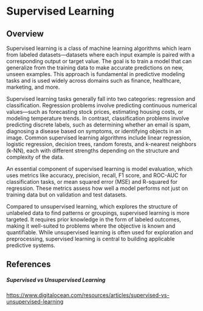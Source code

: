 # Supervised Learning 

## Overview 

Supervised learning is a class of machine learning algorithms which learn from labeled datasets—datasets where each input example is paired with a corresponding output or target value. The goal is to train a model that can generalize from the training data to make accurate predictions on new, unseen examples. This approach is fundamental in predictive modeling tasks and is used widely across domains such as finance, healthcare, marketing, and more.   

Supervised learning tasks generally fall into two categories: regression and classification. Regression problems involve predicting continuous numerical values—such as forecasting stock prices, estimating housing costs, or modeling temperature trends. In contrast, classification problems involve predicting discrete labels, such as determining whether an email is spam, diagnosing a disease based on symptoms, or identifying objects in an image. Common supervised learning algorithms include linear regression, logistic regression, decision trees, random forests, and k-nearest neighbors (k-NN), each with different strengths depending on the structure and complexity of the data.   

An essential component of supervised learning is model evaluation, which uses metrics like accuracy, precision, recall, F1 score, and ROC-AUC for classification tasks, or mean squared error (MSE) and R-squared for regression. These metrics assess how well a model performs not just on training data but on validation and test datasets.    

Compared to unsupervised learning, which explores the structure of unlabeled data to find patterns or groupings, supervised learning is more targeted. It requires prior knowledge in the form of labeled outcomes, making it well-suited to problems where the objective is known and quantifiable. While unsupervised learning is often used for exploration and preprocessing, supervised learning is central to building applicable predictive systems.

## References 

##### Supervised vs Unsupervised Learning
https://www.digitalocean.com/resources/articles/supervised-vs-unsupervised-learning

